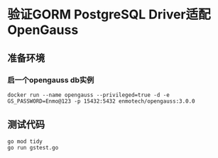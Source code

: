 # 验证GORM PostgreSQL Driver适配OpenGauss

## 准备环境

### 启一个opengauss db实例
```shell script
docker run --name opengauss --privileged=true -d -e GS_PASSWORD=Enmo@123 -p 15432:5432 enmotech/opengauss:3.0.0 
```

## 测试代码
```shell script
go mod tidy
go run gstest.go
```
